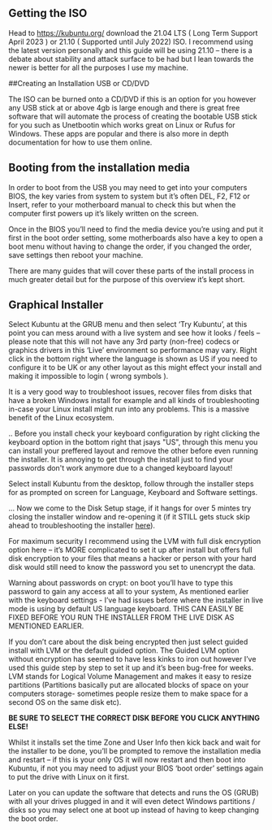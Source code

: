 
## Getting the ISO

Head to https://kubuntu.org/ download the 21.04 LTS ( Long Term Support April 2023 ) or 21.10 ( Supported until July 2022) ISO. 
I recommend using the latest version personally and this guide will be using 21.10 – there is a debate about stability and attack surface to be had but 
I lean towards the newer is better for all the purposes I use my machine.


##Creating an Installation USB or CD/DVD

The ISO can be burned onto a CD/DVD if this is an option for you however any USB stick at or above 4gb is large enough and there is great free software 
that will automate the process of creating the bootable USB stick for you such as Unetbootin which works great on Linux or Rufus for Windows. 
These apps are popular and there is also more in depth documentation for how to use them online.


## Booting from the installation media

In order to boot from the USB you may need to get into your computers BIOS, the key varies from system to system but it’s often DEL, F2, F12 or Insert, 
refer to your motherboard manual to check this but when the computer first powers up it’s likely written on the screen.

Once in the BIOS you’ll need to find the media device you’re using and put it first in the boot order setting, some motherboards also have a key to 
open a boot menu without having to change the order, if you changed the order, save settings then reboot your machine.

There are many guides that will cover these parts of the install process in much greater detail but for the purpose of this overview it’s kept short.


## Graphical Installer

Select Kubuntu at the GRUB menu and then select ‘Try Kubuntu’, at this point you can mess around with a live system and see how it looks / feels – 
please note that this will not have any 3rd party (non-free) codecs or graphics drivers in this ‘Live’ environment so performance may vary. 
Right click in the bottom right where the language is shown as US if you need to configure it to be UK or any other layout as this might effect your 
install and making it impossible to login ( wrong symbols ). 

It is a very good way to troubleshoot issues, recover files from disks that have a broken Windows install for example and all kinds of 
troubleshooting in-case your Linux install might run into any problems. This is a massive benefit of the Linux ecosystem.

.. Before you install check your keyboard configuration by right clicking the keyboard option in the bottom right that jsays "US", through this menu
you can install your preffered layout and remove the other before even running the installer. It is annoying to get through the install just to find
your passwords don't work anymore due to a changed keyboard layout!

Select install Kubuntu from the desktop, follow through the installer steps for as prompted on screen for Language, Keyboard and Software settings.


... Now we come to the Disk Setup stage, if it hangs for over 5 mintes try closing the installer window and re-opening it (if it STILL gets stuck 
skip ahead to troubleshooting the installer [here](https://github.com/panzerlop/panzerlop/blob/main/0.2%20Stuck%20Kubuntu%20Installer%20Troubleshooting.md)).

For maximum security I recommend using the LVM with full disk encryption option here – it’s MORE complicated to set it up after install but offers 
full disk encryption to your files that means a hacker or person with your hard disk would still need to know the password you set to unencrypt the data.

Warning about passwords on crypt: on boot you’ll have to type this password to gain any access at all to your system, 
As mentioned earlier with the keyboard settings - I’ve had issues before where the installer in live mode is using by default US language keyboard.
THIS CAN EASILY BE FIXED BEFORE YOU RUN THE INSTALLER FROM THE LIVE DISK AS MENTIONED EARLIER.

If you don’t care about the disk being encrypted then just select guided install with LVM or the default guided option. 
The Guided LVM option without encryption has seemed to have less kinks to iron out however I’ve used this guide step by step to set it up and 
it’s been bug-free for weeks. LVM stands for Logical Volume Management and makes it easy to resize partitions 
(Partitions basically put are allocated blocks of space on your computers storage- sometimes people resize them to make space for a second OS 
on the same disk etc).

**BE SURE TO SELECT THE CORRECT DISK BEFORE YOU CLICK ANYTHING ELSE!** 

Whilst it installs set the time Zone and User Info then kick back and wait for the installer to be done, 
you’ll be prompted to remove the installation media and restart – if this is your only OS it will now restart and then boot into Kubuntu,
if not you may need to adjust your BIOS ‘boot order’ settings again to put the drive with Linux on it first. 

Later on you can update the software that detects and runs the OS (GRUB) with all your drives plugged in and it will even detect 
Windows partitions / disks so you may select one at boot up instead of having to keep changing the boot order.

